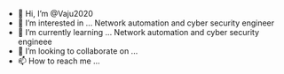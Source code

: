- 👋 Hi, I’m @Vaju2020
- 👀 I’m interested in ... Network automation and cyber security engineer
- 🌱 I’m currently learning ... Network automation and cyber security engineee
- 💞️ I’m looking to collaborate on ...
- 📫 How to reach me ...

<!---
Vaju2020/Vaju2020 is a ✨ special ✨ repository because its `README.md` (this file) appears on your GitHub profile.
You can click the Preview link to take a look at your changes.
--->
